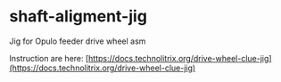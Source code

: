 # shaft-aligment-jig
Jig for Opulo feeder drive wheel asm

Instruction are here: [https://docs.technolitrix.org/drive-wheel-clue-jig](https://docs.technolitrix.org/drive-wheel-clue-jig)
